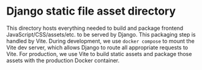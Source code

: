 # Django static file asset directory

This directory hosts everything needed to build and package frontend
JavaScript/CSS/assets/etc. to be served by Django. This packaging step is handled by
Vite. During development, we use `docker compose` to mount the Vite dev server, which
allows Django to route all appropriate requests to Vite. For production, we use Vite to
build static assets and package those assets with the production Docker container.
